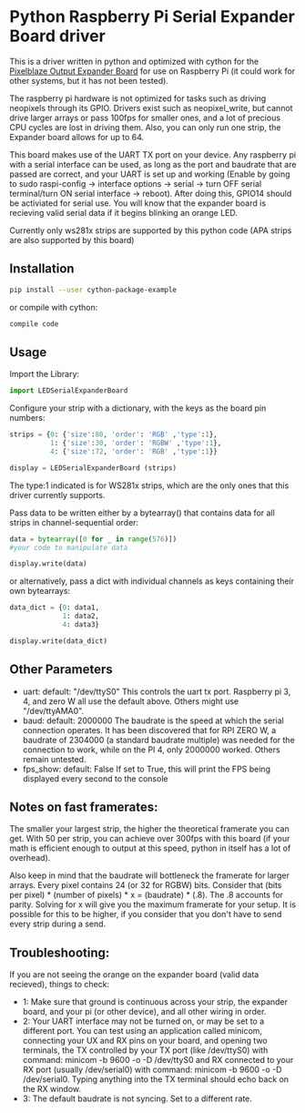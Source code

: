 Python Raspberry Pi Serial Expander Board driver
======================

This is a driver written in python and optimized with cython for the [Pixelblaze Output Expander Board](https://github.com/simap/pixelblaze_output_expander) for use on Raspberry Pi (it could work for other systems, but it has not been tested). 

The raspberry pi hardware is not optimized for tasks such as driving neopixels through its GPIO. Drivers exist such as neopixel_write, but cannot drive larger arrays or pass 100fps for smaller ones, and a lot of precious CPU cycles are lost in driving them. Also, you can only run one strip, the Expander board allows for up to 64. 

This board makes use of the UART TX port on your device. Any raspberry pi with a serial interface can be used, as long as the port and baudrate that are passed are correct, and your UART is set up and working (Enable by going to sudo raspi-config -> interface options -> serial -> turn OFF serial terminal/turn ON serial interface -> reboot). After doing this, GPIO14 should be activiated for serial use. You will know that the expander board is recieving valid serial data if it begins blinking an orange LED. 

Currently only ws281x strips are supported by this python code (APA strips are also supported by this board) 

Installation
-------------------

```bash
pip install --user cython-package-example
```
or compile with cython:
```bash
compile code
```

Usage
-------------------
Import the Library:
```python
import LEDSerialExpanderBoard
```

Configure your strip with a dictionary, with the keys as the board pin numbers: 
```python
strips = {0: {'size':80, 'order': 'RGB' ,'type':1},
          1: {'size':30, 'order': 'RGBW' ,'type':1},
          4: {'size':72, 'order': 'RGB' ,'type':1}}

display = LEDSerialExpanderBoard (strips)
```
The type:1 indicated is for WS281x strips, which are the only ones that this driver currently supports.

Pass data to be written either by a bytearray() that contains data for all strips in channel-sequential order:

```python
data = bytearray([0 for _ in range(576)]) 
#your code to manipulate data

display.write(data)
```

or alternatively, pass a dict with individual channels as keys containing their own bytearrays: 

```python
data_dict = {0: data1,
             1: data2,
             4: data3}

display.write(data_dict) 
```

Other Parameters
-------------------
<ul>
<li>
uart:
default: "/dev/ttyS0"
This controls the uart tx port. Raspberry pi 3, 4, and zero W all use the default above. Others might use "/dev/ttyAMA0". 
</li>

<li>
baud:
default: 2000000
The baudrate is the speed at which the serial connection operates. It has been discovered that for RPI ZERO W, a baudrate of 2304000 (a standard baudrate multiple) was needed for the connection to work, while on the PI 4, only 2000000 worked. Others remain untested.
</li>

<li>
fps_show:
default: False
If set to True, this will print the FPS being displayed every second to the console
</li>
</ul>

Notes on fast framerates:
-------------------
The smaller your largest strip, the higher the theoretical framerate you can get. With 50 per strip, you can achieve over 300fps with this board (if your math is efficient enough to output at this speed, python in itself has a lot of overhead). 

Also keep in mind that the baudrate will bottleneck the framerate for larger arrays. Every pixel contains 24 (or 32 for RGBW) bits. Consider that (bits per pixel) * (number of pixels) * x  = (baudrate) * (.8). The .8 accounts for parity. Solving for x will give you the maximum framerate for your setup. It is possible for this to be higher, if you consider that you don't have to send every strip during a send. 

Troubleshooting:
------------------- 
If you are not seeing the orange on the expander board (valid data recieved), things to check: 

<ul>
<li>1: Make sure that ground is continuous across your strip, the expander board, and your pi (or other device), and all other wiring in order.</li> 
<li>2: Your UART interface may not be turned on, or may be set to a different port. You can test using an application called minicom, connecting your UX and RX pins on your board, and opening two terminals, the TX controlled by your TX port (like /dev/ttyS0) with command: minicom -b 9600 -o -D /dev/ttyS0 and RX connected to your RX port (usually /dev/serial0) with command: minicom -b 9600 -o -D /dev/serial0. Typing anything into the TX terminal should echo back on the RX window.</li> 
<li>3: The default baudrate is not syncing. Set to a different rate.</li> 
</ul>
